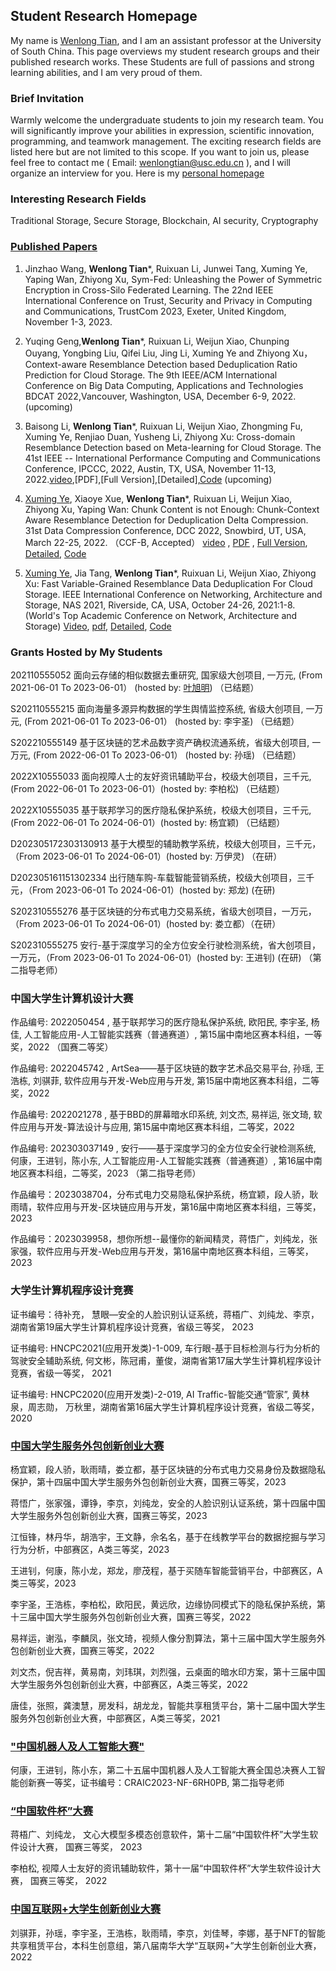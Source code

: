 ##  Student Research Homepage

My name is [Wenlong Tian](https://tianwenlong001.github.io/wenlongtian/), and I am an assistant professor at the University of South China. This page overviews my student research groups and their published research works. These Students are full of passions and strong learning abilities, and I am very proud of them. 



### Brief Invitation
Warmly welcome the undergraduate students to join my research team. You will significantly improve your abilities in expression, scientific innovation, programming, and teamwork management. The exciting research fields are listed here but are not limited to this scope. If you want to join us, please feel free to contact me ( Email: wenlongtian@usc.edu.cn ), and I will organize an interview for you. Here is my [personal homepage](https://tianwenlong001.github.io/wenlongtian/)

### Interesting Research Fields
Traditional Storage, Secure Storage, Blockchain, AI security, Cryptography

### [Published Papers](https://mooc1.chaoxing.com/course-ans/courseportal/225506193.html)
1. Jinzhao Wang, **Wenlong Tian***, Ruixuan Li, Junwei Tang, Xuming Ye, Yaping Wan, Zhiyong Xu, Sym-Fed: Unleashing the Power of Symmetric Encryption in Cross-Silo Federated Learning. The 22nd IEEE International Conference on Trust, Security and Privacy in Computing and Communications, TrustCom 2023, Exeter, United Kingdom, November 1-3, 2023.

2. Yuqing Geng,**Wenlong Tian***, Ruixuan Li, Weijun Xiao, Chunping Ouyang, Yongbing Liu, Qifei Liu, Jing Li, Xuming Ye and Zhiyong Xu， Context-aware Resemblance Detection based Deduplication Ratio Prediction for Cloud Storage. The 9th IEEE/ACM International Conference on Big Data Computing, Applications and Technologies BDCAT 2022,Vancouver, Washington, USA, December 6-9, 2022. (upcoming)

3. Baisong Li, **Wenlong Tian***, Ruixuan Li, Weijun Xiao, Zhongming Fu, Xuming Ye, Renjiao Duan, Yusheng Li, Zhiyong Xu: Cross-domain Resemblance Detection based on Meta-learning for Cloud Storage. The 41st IEEE -- International Performance Computing and Communications Conference, IPCCC, 2022, Austin, TX, USA, November 11-13, 2022.[video](),[PDF],[Full Version],[Detailed],[Code]() (upcoming)

4. [Xuming Ye](https://08ming.github.io/), Xiaoye Xue, **Wenlong Tian***, Ruixuan Li, Weijun Xiao, Zhiyong Xu, Yaping Wan: Chunk Content is not Enough: Chunk-Context Aware Resemblance Detection for Deduplication Delta Compression. 31st Data Compression Conference, DCC 2022, Snowbird, UT, USA, March 22-25, 2022. （CCF-B, Accepted） [video](https://sigport.org/documents/chunk-content-not-enough-chunk-context-aware-resemblance-detection-deduplication-delta) , [PDF](/wenlongtian/papers/2022DCC.pdf) , [Full Version](https://arxiv.org/abs/2106.01273), [Detailed](https://mooc1-1.chaoxing.com/nodedetailcontroller/visitnodedetail?courseId=225506193&knowledgeId=571996233), [Code](https://github.com/08ming/CARD)


5. [Xuming Ye](https://08ming.github.io/), Jia Tang, **Wenlong Tian***, Ruixuan Li, Weijun Xiao, Zhiyong Xu: Fast Variable-Grained Resemblance Data Deduplication For Cloud Storage. IEEE International Conference on Networking, Architecture and Storage, NAS 2021, Riverside, CA, USA, October 24-26, 2021:1-8. (World's Top Academic Conference on Network, Architecture and Storage) [Video](https://mooc1-1.chaoxing.com/nodedetailcontroller/visitnodedetail?courseId=225506193&knowledgeId=571993912), [pdf](/wenlongtian/papers/2021NAS.pdf), [Detailed](https://mooc1-1.chaoxing.com/nodedetailcontroller/visitnodedetail?courseId=225506193&knowledgeId=571993912), [Code](https://github.com/08ming/NAS)



### Grants Hosted by My Students
202110555052 面向云存储的相似数据去重研究, 国家级大创项目,  一万元, (From 2021-06-01 To 2023-06-01）  (hosted by: [叶旭明](https://08ming.github.io/)) （已结题） 

S202110555215 面向海量多源异构数据的学生舆情监控系统, 省级大创项目, 一万元, (From 2021-06-01 To 2023-06-01）  (hosted by: 李宇圣) （已结题）

S202210555149 基于区块链的艺术品数字资产确权流通系统，省级大创项目, 一万元, (From 2022-06-01 To 2023-06-01）  (hosted by: 孙瑶) （已结题）

2022X10555033 面向视障人士的友好资讯辅助平台，校级大创项目，三千元, (From 2022-06-01 To 2023-06-01）(hosted by: 李柏松) （已结题）

2022X10555035 基于联邦学习的医疗隐私保护系统，校级大创项目，三千元, (From 2022-06-01 To 2024-06-01）(hosted by: 杨宜颖) （已结题）

D202305172303130913 基于大模型的辅助教学系统，校级大创项目，三千元，（From 2023-06-01 To 2024-06-01）(hosted by: 万伊灵) （在研）

D202305161151302334 出行随车购-车载智能营销系统，校级大创项目，三千元，（From 2023-06-01 To 2024-06-01）(hosted by: 郑龙) (在研)

S202310555276 基于区块链的分布式电力交易系统，省级大创项目，一万元，（From 2023-06-01 To 2024-06-01）(hosted by: 娄立都）（在研）

S202310555275 安行-基于深度学习的全方位安全行驶检测系统，省大创项目，一万元，（From 2023-06-01 To 2024-06-01）(hosted by: 王进钊) (在研) （第二指导老师）




### 中国大学生计算机设计大赛
作品编号: 2022050454 , 基于联邦学习的医疗隐私保护系统, 欧阳民, 李宇圣, 杨佳, 人工智能应用-人工智能实践赛（普通赛道）, 第15届中南地区赛本科组，一等奖，2022 （国赛二等奖）

作品编号: 2022045742 , ArtSea——基于区块链的数字艺术品交易平台, 孙瑶, 王浩栋, 刘骐菲, 软件应用与开发-Web应用与开发, 第15届中南地区赛本科组，二等奖，2022  

作品编号: 2022021278 , 基于BBD的屏幕暗水印系统, 刘文杰, 易祥运, 张文琦, 软件应用与开发-算法设计与应用, 第15届中南地区赛本科组，二等奖，2022  

作品编号: 202303037149 , 安行——基于深度学习的全方位安全行驶检测系统, 何康，王进钊，陈小东, 人工智能应用-人工智能实践赛（普通赛道）, 第16届中南地区赛本科组，二等奖，2023 （第二指导老师）

作品编号：2023038704，分布式电力交易隐私保护系统，杨宜颖，段人骄，耿雨晴，软件应用与开发-区块链应用与开发，第16届中南地区赛本科组，三等奖，2023 

作品编号：2023039958，想你所想--最懂你的新闻精灵，蒋悟广，刘纯龙，张家强，软件应用与开发-Web应用与开发，第16届中南地区赛本科组，三等奖，2023 


### 大学生计算机程序设计竞赛
证书编号：待补充， 慧眼—安全的人脸识别认证系统，蒋梧广、刘纯龙、李京，湖南省第19届大学生计算机程序设计竞赛，省级三等奖， 2023

证书编号: HNCPC2021(应用开发类)-1-009, 车行眼-基于目标检测与行为分析的驾驶安全辅助系统, 何文彬，陈冠甫，董俊，湖南省第17届大学生计算机程序设计竞赛，省级一等奖， 2021

证书编号: HNCPC2020(应用开发类)-2-019, AI Traffic-智能交通“管家”, 黄林泉，周志勋， 万秋里，湖南省第16届大学生计算机程序设计竞赛，省级二等奖，2020

### [中国大学生服务外包创新创业大赛](http://www.fwwb.org.cn)
杨宜颖，段人骄，耿雨晴，娄立都，基于区块链的分布式电力交易身份及数据隐私保护，第十四届中国大学生服务外包创新创业大赛，国赛三等奖，2023

蒋悟广，张家强，谭铮，李京，刘纯龙，安全的人脸识别认证系统，第十四届中国大学生服务外包创新创业大赛，国赛三等奖，2023

江恒锋，林丹华，胡浩宇，王文静，佘名名，基于在线教学平台的数据挖掘与学习行为分析，中部赛区，A类三等奖，2023

王进钊，何康，陈小龙，郑龙，廖茂程，基于买随车智能营销平台，中部赛区，A类三等奖，2023

李宇圣，王浩栋，李柏松，欧阳民，黄远欣，边缘协同模式下的隐私保护系统，第十三届中国大学生服务外包创新创业大赛，国赛三等奖，2022

易祥运，谢泓，李麟凤，张文琦，视频人像分割算法，第十三届中国大学生服务外包创新创业大赛，国赛三等奖，2022

刘文杰，倪吉祥，黄易南，刘玮琪，刘烈强，云桌面的暗水印方案，第十三届中国大学生服务外包创新创业大赛，中部赛区，A类三等奖，2022

唐佳，张照，龚澳慧，房发科，胡龙龙，智能共享租赁平台，第十二届中国大学生服务外包创新创业大赛，中部赛区，A类三等奖，2021


### ["中国机器人及人工智能大赛"]()
何康，王进钊，陈小东，第二十五届中国机器人及人工智能大赛全国总决赛人工智能创新赛一等奖，证书编号：CRAIC2023-NF-6RH0PB, 第二指导老师


### [“中国软件杯”大赛](http://www.cnsoftbei.com)
蒋梧广、刘纯龙， 文心大模型多模态创意软件，第十二届“中国软件杯”大学生软件设计大赛， 国赛三等奖， 2023

李柏松, 视障人士友好的资讯辅助软件，第十一届“中国软件杯”大学生软件设计大赛， 国赛三等奖， 2022 


### [中国互联网+大学生创新创业大赛](https://cy.ncss.cn)
刘骐菲，孙瑶，李宇圣，王浩栋，耿雨晴，李京，刘佳琴，李娜，基于NFT的智能共享租赁平台，本科生创意组，第八届南华大学“互联网+”大学生创新创业大赛，2022











